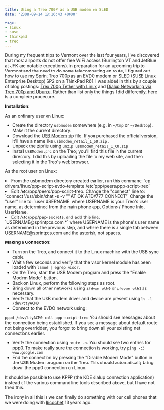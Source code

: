 ```yaml
---
title: Using a Treo 700P as a USB modem on SLED
date: '2008-09-14 18:16:43 +0000'

tags:
- linux
- suse
- thinkpad
- treo
---
```

During my frequent trips to Vermont over the last four years, I've discovered that most airports do not offer free WiFi access (Burlington VT and JetBlue at JFK are notable exceptions).  In preparation for an upcoming trip to Vermont and the need to do some telecommuting en route, I figured out how to use my Sprint Treo 700p as an EVDO modem on SLED (SUSE Linux Enterprise Desktop) SP2 on a ThinkPad R61.  I was aided in this by a couple of blog postings: [Treo 700p Tether with Linux](http://suseroot.com/blog/blog.php?postid=75) and [Dialup Networking via Treo 700p and Ubuntu](http://ubuntu-tutorials.com/2007/06/07/dialup-networking-via-treo-700p-and-ubuntu-usb-connection/).  Rather than list only the things I did differently, here is a complete procedure.

**Installation**:

As an ordinary user on Linux:

* Create the directory `usbmodem` somewhere (e.g. in `~/tmp` or `~/Desktop`).  Make it the current directory.
* Download the [USB Modem](http://www.mobile-stream.com/usbmodem.html) zip file.  If you purchased the official version, it'll have a name like `usbmodem_retail_1_60.zip` .
* Unpack the zipfile using `unzip usbmodem_retail_1_60.zip`
* Install `USBModem.prc` on the Treo; you'll find this file in the current directory.  I did this by uploading the file to my web site, and then selecting it in the Treo's web browser.

As the root user on Linux:

  <li>From the usbmodem directory created earlier, run this command:
`cp drivers/linux/ppp-script-evdo-template  /etc/ppp/peers/ppp-script-treo`</li>
  <li>Edit /etc/ppp/peers/ppp-script-treo.  Change the "connect" line to:
`connect '/usr/sbin/chat -s -v "" AT OK ATD#777 CONNECT'`
Change the "user" line to:
`user USERNAME`
where USERNAME is your Treo's user name, as determined from the main phone app, Options / Phone Info, UserName.</li>
  <li>Edit /etc/ppp/pap-secrets, and add this line:
`USERNAME@sprintpcs.com     *`
where USERNAME is the phone's user name as determined in the previous step, and where there is a single tab between USERNAME@sprintpcs.com and the asterisk, not spaces.</li>

**Making a Connection:**

* Turn on the Treo, and connect it to the Linux machine with the USB sync cable.
* Wait a few seconds and verify that the visor kernel module has been loaded with `lsmod | egrep visor`.
* On the Treo, start the USB Modem program and press the "Enable Modem Mode" button.
* Back on Linux, perform the following steps as root.
* Bring down all other networks using `ifdown eth0` or `ifdown eth1` as necessary.
* Verify that the USB modem driver and device are present using `ls -l /dev/ttyACM0`
  <li>Connect to the EVDO network using:
`pppd /dev/ttyACM0 call ppp-script-treo`
You should see messages about the connection being established.  If  you see a message about default route not being overridden, you forgot to bring down all your existing net connections earlier.</li>
* Verify the connection using `route -n`.  You should see two entries for ppp0.  To make really sure the connection is working, try `ping -c3 www.google.com`
* End the connection by pressing the "Disable Modem Mode" button in the USB Modem program on the Treo.  This should automatically bring down the ppp0 connection on Linux.

It should be possible to use KPPP (the KDE dialup connection application) instead of the various command line tools described above, but I have not tried this.

The irony in all this is we can finally do something with our cell phones that we were doing with [Ricochet](http://en.wikipedia.org/wiki/Ricochet_(internet_service)) 13 years ago.
